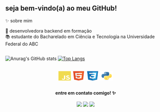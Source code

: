 ## seja bem-vindo(a) ao meu GitHub!

✨ sobre mim <br />

🤍 desenvolvedora backend em formação <br />
📚 estudante do Bacharelado em Ciência e Tecnologia na Universidade Federal do ABC <br />



## 
![Anurag's GitHub stats](https://github-readme-stats.vercel.app/api?username=priscilahora&show_icons=true&theme=dracula&PAT_1) [![Top Langs](https://github-readme-stats.vercel.app/api/top-langs/?username=priscilahora&layout=compact&theme=dracula)](https://github.com/anuraghazra/github-readme-stats) 
  </div>  
  <div align="center" style="display: inline_block"><br>
  <img align="center" alt="Pri-Js" height="30" width="40" src="https://raw.githubusercontent.com/devicons/devicon/master/icons/javascript/javascript-plain.svg">
  <img align="center" alt="Pri-HTML" height="30" width="40" src="https://raw.githubusercontent.com/devicons/devicon/master/icons/html5/html5-original.svg">
  <img align="center" alt="Pri-CSS" height="30" width="40" src="https://raw.githubusercontent.com/devicons/devicon/master/icons/css3/css3-original.svg">
    <img align="center" alt="Pri-Python" height="30" width="40" src="https://raw.githubusercontent.com/devicons/devicon/master/icons/python/python-original.svg"

</div>

##
<div align="center" style="display: inline_block">
  <h4> entre em contato comigo! ✨ </h4>
 <a href="https://www.linkedin.com/in/priscila-pereira-hora" target="_blank"><img src="https://img.shields.io/badge/-LinkedIn-%230077B5?style=for-the-badge&logo=linkedin&logoColor=white" target="_blank"></a> 
 <a href = "mailto:priscilaphora@gmail.com"><img src="https://img.shields.io/badge/Gmail-D14836?style=for-the-badge&logo=gmail&logoColor=white" target="_blank"></a>
 <a href = " https://twitter.com/pridev05?t=07_NxxsjzJSzMNYp54Itmg&s=09" target="_blank"><img src="https://img.shields.io/badge/Twitter-1DA1F2?style=for-the-badge&logo=twitter&logoColor=white" target="_blank"></a>
</div>

